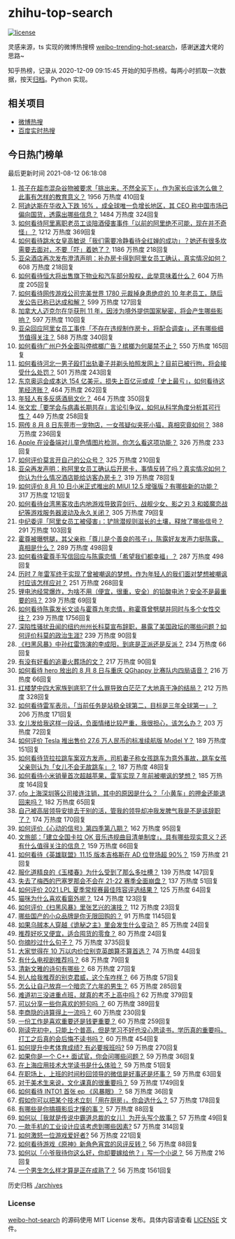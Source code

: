 # zhihu-top-search

[![license](https://img.shields.io/github/license/Arrackisarookie/zhihu-top-search)](https://github.com/Arrackisarookie/zhihu-top-search/blob/master/LICENSE)

灵感来源，ts 实现的微博热搜榜 [weibo-trending-hot-search](https://github.com/justjavac/weibo-trending-hot-search)，感谢[迷渡](https://github.com/justjavac)大佬的思路~

知乎热榜，记录从 2020-12-09 09:15:45 开始的知乎热榜。每两小时抓取一次数据，按天[归档](./archives)。Python 实现。

## 相关项目
+ [微博热搜](https://github.com/Arrackisarookie/weibo-hot-search)
+ [百度实时热搜](https://github.com/Arrackisarookie/baidu-hot-search)

## 今日热门榜单

<!-- Rank Begin -->

最后更新时间 2021-08-12 06:18:08

1. [孩子在超市混杂谷物被要求「挑出来，不然全买下」，作为家长应该怎么做？此事有怎样的教育意义？](https://www.zhihu.com/question/478743131) 1956 万热度 410回复
1. [阿迪达斯在华收入下跌 16% ，成全球唯一负增长地区，其 CEO 称中国市场已偏向国货，透露出哪些信息？](https://www.zhihu.com/question/478894440) 1484 万热度 324回复
1. [如何看待阿里离职老员工谈陪酒侵害事件「以前的阿里绝不可能，现在并不奇怪」？](https://www.zhihu.com/question/478673050) 1212 万热度 369回复
1. [如何看待跳水女皇高敏说「我们需要冷静看待全红婵的成功」？她还有很多坎需要去面对，不要「吓」着她了？](https://www.zhihu.com/question/478496818) 1186 万热度 218回复
1. [亚朵酒店再次发布澄清声明：补办房卡得到阿里女员工确认，真实情况如何？](https://www.zhihu.com/question/478965464) 608 万热度 218回复
1. [如何看待恒大将出售旗下物业和汽车部分股权，此举意味着什么？](https://www.zhihu.com/question/478792299) 604 万热度 205回复
1. [如何看待网传游戏公司完美世界 1780 元裁掉身患绝症的 10 年老员工，随后发公告已称已达成和解？](https://www.zhihu.com/question/478911569) 599 万热度 127回复
1. [加拿大人迈克尔在华获刑 11 年，因涉为境外提供国家秘密，将会产生哪些影响？](https://www.zhihu.com/question/478912049) 597 万热度 110回复
1. [亚朵回应阿里女员工事件「不存在违规制作房卡，将配合调查」，还有哪些细节值得关注？](https://www.zhihu.com/question/478888111) 588 万热度 340回复
1. [如何看待广州户外全面叫停槟榔广告？槟榔为何屡禁不止？](https://www.zhihu.com/question/478469704) 550 万热度 165回复
1. [如何看待河北一男子殴打出轨妻子并剃头拍照发网上？目前已被行拘，将会接受什么处罚？](https://www.zhihu.com/question/479007478) 501 万热度 243回复
1. [东京奥运会成本达 154 亿美元，损失上百亿元或成「史上最亏」，如何看待这笔经济账？](https://www.zhihu.com/question/478393318) 464 万热度 262回复
1. [年轻人有多反感酒局文化？](https://www.zhihu.com/question/478409760) 464 万热度 350回复
1. [张文宏「要学会与病毒长期共存」言论引争议，如何从科学角度分析其可行性？](https://www.zhihu.com/question/478889774) 449 万热度 258回复
1. [网传 8 月 8 日东莞市一宠物店，一女孩疑似夹死小猫，真相究竟如何？](https://www.zhihu.com/question/478842179) 388 万热度 236回复
1. [Apple 在设备端对儿童色情图片检测，你怎么看这项功能？](https://www.zhihu.com/question/477863997) 326 万热度 233回复
1. [如何评价莫言开自己的公众号？](https://www.zhihu.com/question/478618696) 325 万热度 210回复
1. [亚朵再发声明：称阿里女员工确认后开房卡，事情反转了吗？真实情况如何？你认为什么情况酒店能给访客办房卡？](https://www.zhihu.com/question/478967541) 319 万热度 78回复
1. [如何评价 8 月 10 日小米正式推出的 MIUI 12.5 增强版？有哪些新的功能？](https://www.zhihu.com/question/478811156) 317 万热度 121回复
1. [如何看待台湾黑客攻击内地游戏导致弈剑行、战舰少女、影之刃 3 和姬魔恋战纪等游戏服务器波动及永久关闭？](https://www.zhihu.com/question/478677168) 305 万热度 79回复
1. [中纪委评「阿里女员工被侵害」：铲除潜规则滋长的土壤，释放了哪些信号？](https://www.zhihu.com/question/478746757) 291 万热度 103回复
1. [霍尊被曝劈腿，其父亲称「尊儿是个善良的孩子」，陈露好友发声力挺陈露，真相是什么？](https://www.zhihu.com/question/478881955) 289 万热度 498回复
1. [如何看待霍尊手写信回应与陈露恋情「希望我们都幸福」？](https://www.zhihu.com/question/478999296) 287 万热度 498回复
1. [历时 7 年雷军终于实现了曾被嘲讽的梦想，作为年轻人的我们面对梦想被嘲讽时应该怎样应对？](https://www.zhihu.com/question/478842796) 251 万热度 268回复
1. [锂电池经常爆炸，为啥不用（便宜，很重，安全）的铅酸电池？安全不是最重要的吗？](https://www.zhihu.com/question/471001272) 239 万热度 69回复
1. [如何看待陈露发长文谈与霍尊九年恋情，称霍尊曾劈腿并同时与多个女性交往？](https://www.zhihu.com/question/478823109) 239 万热度 1756回复
1. [深陷性骚扰丑闻的纽约州州长科莫宣布辞职，暴露了美国政坛的哪些问题？如何评价科莫的政治生涯?](https://www.zhihu.com/question/478846235) 239 万热度 90回复
1. [《扫黑风暴》中孙红雷饰演的李成阳，到底是正派还是反派？](https://www.zhihu.com/question/478588790) 234 万热度 66回复
1. [有没有好看的追妻火葬场的文？](https://www.zhihu.com/question/402113685) 217 万热度 90回复
1. [如何看待 hero 放出的 8 月 8 日与重庆 QGhappy 比赛队内四局语音？](https://www.zhihu.com/question/478832010) 216 万热度 66回复
1. [红楼梦中四大家族到底犯了什么罪导致白茫茫了大地真干净的结局？](https://www.zhihu.com/question/43561377) 212 万热度 328回复
1. [如何看待雷军表示，「当前任务是站稳全球第二，目标是三年全球第一」？](https://www.zhihu.com/question/478796890) 206 万热度 171回复
1. [女儿发给我这样一段话，负面情绪比较严重，我很担心，该怎么办？](https://www.zhihu.com/question/478521078) 203 万热度 72回复
1. [如何评价 Tesla 推出售价 27.6 万人民币的标准续航版 Model Y？](https://www.zhihu.com/question/470837546) 189 万热度 151回复
1. [如何看待货拉拉跳车案双方发声，司机妻子称女孩跳车为意外事故，跳车女孩父亲则认为「女儿不会无故跳车」？](https://www.zhihu.com/question/479088472) 187 万热度 48回复
1. [如何看待小米销量首次超越苹果，雷军实现 7 年前被嘲讽的梦想？](https://www.zhihu.com/question/478822815) 185 万热度 164回复
1. [ofo 上海深圳等公司接连注销，其中的原因是什么？「小黄车」的押金还能退回来吗？](https://www.zhihu.com/question/478737993) 182 万热度 65回复
1. [自己被高层领导安排去干别的活，管我的领导却冲我发脾气我是不是该辞职了？](https://www.zhihu.com/question/471985809) 174 万热度 170回复
1. [如何评价《心动的信号》第四季第八期？](https://www.zhihu.com/question/479043804) 162 万热度 95回复
1. [文旅部：「建立全国卡拉 OK 音乐违规曲目清单制度」，具有哪些现实意义？还有什么值得关注的信息？](https://www.zhihu.com/question/478785591) 159 万热度 66回复
1. [如何看待《英雄联盟》11.15 版本吉格斯在 AD 位登场超 90%？](https://www.zhihu.com/question/478522575) 159 万热度 21回复
1. [服化道精良的《玉楼春》为什么受到了那么多吐槽？](https://www.zhihu.com/question/475685576) 139 万热度 147回复
1. [失去了梅西的巴塞罗那会不会在 21-22 赛季全面崩盘？](https://www.zhihu.com/question/478145278) 137 万热度 51回复
1. [如何评价 2021 LPL 夏季常规赛最佳阵容评选结果？](https://www.zhihu.com/question/479039064) 125 万热度 64回复
1. [猫咪为什么喜欢看窗外呢？](https://www.zhihu.com/question/474360080) 124 万热度 123回复
1. [如何评价《扫黑风暴》里张艺兴的演技？](https://www.zhihu.com/question/478274728) 112 万热度 23回复
1. [哪些国产的小众品牌是你无限回购的？](https://www.zhihu.com/question/292164259) 91 万热度 1145回复
1. [如果乌贼本人穿越《诡秘之主》里会发生什么变动？](https://www.zhihu.com/question/477575615) 85 万热度 24回复
1. [推荐好吃又便宜，适合囤货的零食？](https://www.zhihu.com/question/472377733) 80 万热度 24回复
1. [你摘抄过什么句子？](https://www.zhihu.com/question/314121506) 75 万热度 3735回复
1. [大家觉得在 10 万以内价位别克英朗算不算首选？](https://www.zhihu.com/question/459529684) 74 万热度 44回复
1. [有什么电视剧推荐吗？](https://www.zhihu.com/question/469035734) 68 万热度 79回复
1. [清新文雅的诗句有哪些？](https://www.zhihu.com/question/433901925) 68 万热度 27回复
1. [别人给我推荐的别克君威，这个车咋样？](https://www.zhihu.com/question/465147017) 66 万热度 57回复
1. [怎么让自己放弃一个暗恋了六年的男生？](https://www.zhihu.com/question/476950025) 65 万热度 285回复
1. [难道初三没进重点班，就真的考不上高中吗 ?](https://www.zhihu.com/question/478571720) 62 万热度 379回复
1. [可以分享一些你喜欢的短句吗 ？](https://www.zhihu.com/question/477133730) 60 万热度 389回复
1. [李商隐的诗算得上一流吗？](https://www.zhihu.com/question/41885927) 60 万热度 230回复
1. [一份工作是喜欢重要还是钱更重要？](https://www.zhihu.com/question/477734490) 60 万热度 259回复
1. [刚读完初中，只能上个普高，但是学习不好也没心思读书，学历真的重要吗，打工之后真的会后悔不读书吗？](https://www.zhihu.com/question/476841665) 60 万热度 454回复
1. [如何提升中考体育成绩? 有必要报班吗?](https://www.zhihu.com/question/477827103) 59 万热度 270回复
1. [如果你是一个 C++ 面试官，你会问哪些问题？](https://www.zhihu.com/question/451327108) 59 万热度 36回复
1. [在上海应用技术大学读书是什么体验？](https://www.zhihu.com/question/62082173) 59 万热度 51回复
1. [在职场上，上班的时间秒回领导的微信是好事还是坏事？](https://www.zhihu.com/question/475078004) 59 万热度 63回复
1. [对于美术生来说，文化课真的很重要吗？](https://www.zhihu.com/question/465080710) 59 万热度 1749回复
1. [如何看待 INTO1 首张 ep 《风暴眼》？](https://www.zhihu.com/question/478634614) 58 万热度 36回复
1. [假如你可以把某个技术立刻「用在厨房」，你会选什么？](https://www.zhihu.com/question/478908619) 57 万热度 178回复
1. [有哪些是你搞摄影后才懂的事？](https://www.zhihu.com/question/462079009) 57 万热度 88回复
1. [如何以［我就是传说中霸道总裁的女儿］为开头写个故事？](https://www.zhihu.com/question/455867035) 57 万热度 49回复
1. [一款手机的工业设计应该考虑到哪些因素?](https://www.zhihu.com/question/477260643) 57 万热度 314回复
1. [如何激怒一位游戏爱好者?](https://www.zhihu.com/question/340492714) 56 万热度 221回复
1. [如何看待游戏《原神》新角色宵宫的风评反转？](https://www.zhihu.com/question/478800689) 56 万热度 88回复
1. [如何以「小爷我待你这么好，你却要嫁给他？」写一个小说？](https://www.zhihu.com/question/433765421) 56 万热度 216回复
1. [一个男生怎么样才算是正在成熟了？](https://www.zhihu.com/question/431134549) 56 万热度 1561回复
<!-- Rank End -->

历史归档 [./archives](./archives)

### License

[weibo-hot-search](https://github.com/Arrackisarookie/zhihu-top-search) 的源码使用 MIT License 发布。具体内容请查看 [LICENSE](./LICENSE) 文件。
